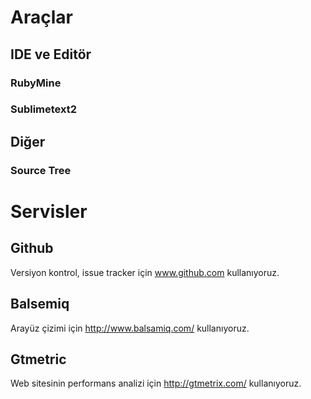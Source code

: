 # Araçlar
	
## IDE ve Editör
	
### RubyMine
### Sublimetext2

## Diğer
	
### Source Tree

# Servisler
	
## Github

Versiyon kontrol, issue tracker için www.github.com kullanıyoruz.

## Balsemiq

Arayüz çizimi için http://www.balsamiq.com/ kullanıyoruz.

## Gtmetric

Web sitesinin performans analizi için http://gtmetrix.com/ kullanıyoruz.
